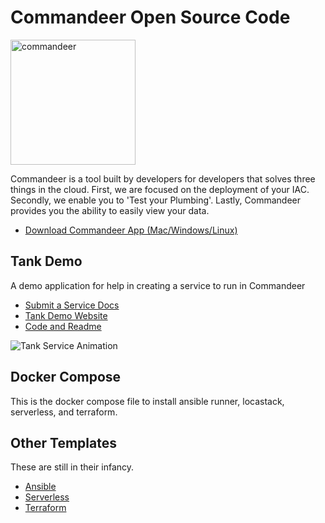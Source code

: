 # Commandeer Open Source Code

<img src="https://s3.us-west-1.amazonaws.com/commander-development-images/commandeer-logo.png" alt="commandeer" width="200"/>

Commandeer is a tool built by developers for developers that solves three things in the cloud. First, we are focused on the deployment of your IAC. Secondly, we enable you to 'Test your Plumbing'. Lastly, Commandeer provides you the ability to easily view your data.

- [Download Commandeer App (Mac/Windows/Linux)](https://getcommandeer.com/docs/download-app)

## Tank Demo

A demo application for help in creating a service to run in Commandeer

- [Submit a Service Docs](https://getcommandeer.com/docs/openSource/submitService)
- [Tank Demo Website](https://tanks.getcommandeer.com)
- [Code and Readme](https://github.com/commandeer/open/tree/master/website)

![Tank Service Animation](https://commander-development-images.s3.amazonaws.com/tank-service-2.gif)

## Docker Compose

This is the docker compose file to install ansible runner, locastack, serverless, and
terraform.

## Other Templates

These are still in their infancy.

- [Ansible](https://github.com/commandeer/open/tree/master/ansible)
- [Serverless](https://github.com/commandeer/open/tree/master/serverless)
- [Terraform](https://github.com/commandeer/open/tree/master/terraform)